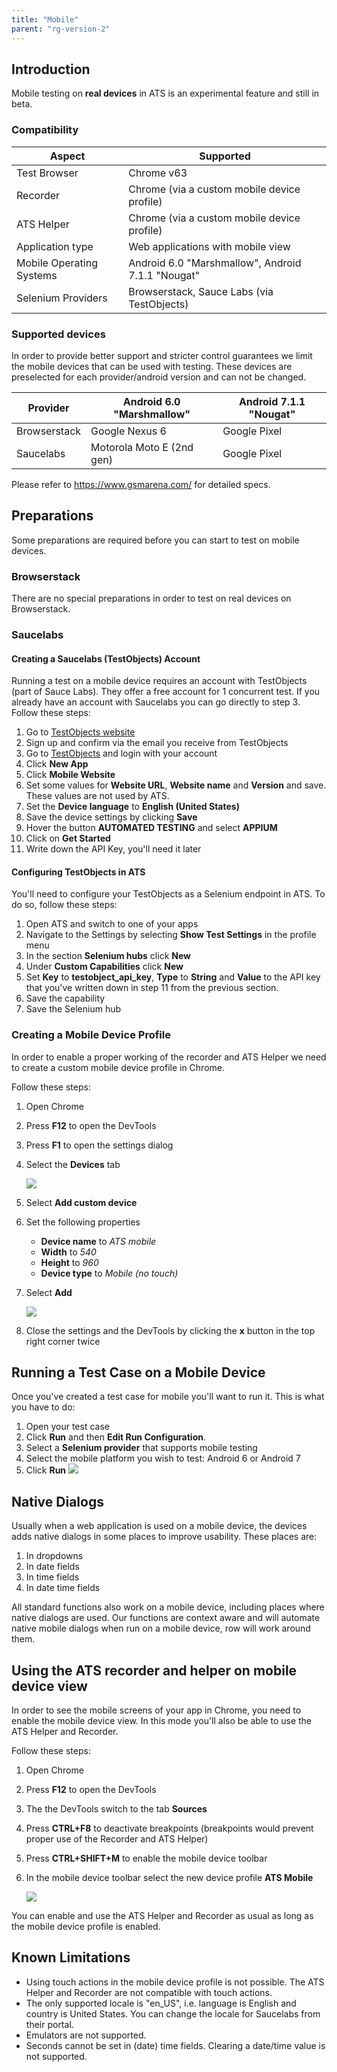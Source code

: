 ```yaml
---
title: "Mobile"
parent: "rg-version-2"
---
```


## Introduction

Mobile testing on **real devices** in ATS is an experimental feature and still in beta.

### Compatibility

| Aspect | Supported |
| ------ | --------- |
| Test Browser | Chrome v63 |
| Recorder | Chrome (via a custom mobile device profile) |
| ATS Helper | Chrome (via a custom mobile device profile) |
| Application type | Web applications with mobile view |
| Mobile Operating Systems | Android 6.0 "Marshmallow", Android 7.1.1 "Nougat" |
| Selenium Providers | Browserstack, Sauce Labs (via TestObjects) |

### Supported devices

In order to provide better support and stricter control guarantees we limit the mobile devices that can be used with testing. These devices are preselected for each provider/android version and can not be changed.

| Provider      |  Android 6.0 "Marshmallow" | Android 7.1.1 "Nougat" |
| ------------- | -------------------------- | ---------------------- |
| Browserstack  | Google Nexus 6             | Google Pixel           |
| Saucelabs     | Motorola Moto E (2nd gen)  | Google Pixel           |

Please refer to https://www.gsmarena.com/ for detailed specs.

## Preparations

Some preparations are required before you can start to test on mobile devices.

### Browserstack

There are no special preparations in order to test on real devices on Browserstack.

### Saucelabs

#### Creating a Saucelabs (TestObjects) Account

Running a test on a mobile device requires an account with TestObjects (part of Sauce Labs). They offer a free account for 1 concurrent test. If you already have an account with Saucelabs you can go directly to step 3.
Follow these steps:

1. Go to [TestObjects website](https://app.testobject.com/#/signup/)
2. Sign up and confirm via the email you receive from TestObjects
3. Go to [TestObjects](https://app.testobject.com/#/) and login with your account
4. Click **New App**
5. Click **Mobile Website**
6. Set some values for **Website URL**, **Website name** and **Version** and save. These values are not used by ATS.
7. Set the **Device language** to **English (United States)**
8. Save the device settings by clicking **Save**
9. Hover the button **AUTOMATED TESTING** and select **APPIUM**
10. Click on **Get Started**
11. Write down the API Key, you'll need it later

#### Configuring TestObjects in ATS

You'll need to configure your TestObjects as a Selenium endpoint in ATS. To do so, follow these steps:

1. Open ATS and switch to one of your apps
2. Navigate to the Settings by selecting **Show Test Settings** in the profile menu
3. In the section **Selenium hubs** click **New**
4. Under **Custom Capabilities** click **New**
5. Set **Key** to **testobject_api_key**, **Type** to **String** and **Value** to the API key that you've written down in step 11 from the previous section.
6. Save the capability
7. Save the Selenium hub


### Creating a Mobile Device Profile

In order to enable a proper working of the recorder and ATS Helper we need to create a custom mobile device profile in Chrome.

Follow these steps:

1. Open Chrome
2. Press **F12** to open the DevTools
3. Press **F1** to open the settings dialog
4. Select the **Devices** tab

    ![](/refguide-ats-2/attachments/mobile/chrome-settings-1.png)
6. Select **Add custom device**
7. Set the following properties
    * **Device name** to *ATS mobile*
    * **Width** to *540*
    * **Height** to *960*
    * **Device type** to *Mobile (no touch)*
8. Select **Add**

    ![](/refguide-ats-2/attachments/mobile/chrome-settings-2.png)
9. Close the settings and the DevTools by clicking the **x** button in the top right corner twice

## Running a Test Case on a Mobile Device

Once you've created a test case for mobile you'll want to run it.
This is what you have to do:

1. Open your test case 
2. Click **Run** and then **Edit Run Configuration**.
3. Select a **Selenium provider** that supports mobile testing
4. Select the mobile platform you wish to test: Android 6 or Android 7
5. Click **Run**
![](/refguide-ats-2/attachments/mobile/run-configuration.png)

## Native Dialogs

Usually when a web application is used on a mobile device, the devices adds native dialogs in some places to improve usability.
These places are:

1. In dropdowns
2. In date fields
3. In time fields
4. In date time fields

All standard functions also work on a mobile device, including places where native dialogs are used. Our functions are context aware and will automate native mobile dialogs when run on a mobile device, row will work around them.

## Using the ATS recorder and helper on mobile device view

In order to see the mobile screens of your app in Chrome, you need to enable the mobile device view. In this mode you'll also be able to use the ATS Helper and Recorder.

Follow these steps:

1. Open Chrome
2. Press **F12** to open the DevTools
3. The the DevTools switch to the tab **Sources**
4. Press **CTRL+F8** to deactivate breakpoints (breakpoints would prevent proper use of the Recorder and ATS Helper)
5. Press **CTRL+SHIFT+M** to enable the mobile device toolbar
6. In the mobile device toolbar select the new device profile **ATS Mobile**

    ![](/refguide-ats-2/attachments/mobile/chrome-settings-3.png)

You can enable and use the ATS Helper and Recorder as usual as long as the mobile device profile is enabled.

## Known Limitations

* Using touch actions in the mobile device profile is not possible. The ATS Helper and Recorder are not compatible with touch actions.
* The only supported locale is "en_US", i.e. language is English and country is United States. You can change the locale for Saucelabs from their portal.
* Emulators are not supported.
* Seconds cannot be set in (date) time fields. Clearing a date/time value is not supported.